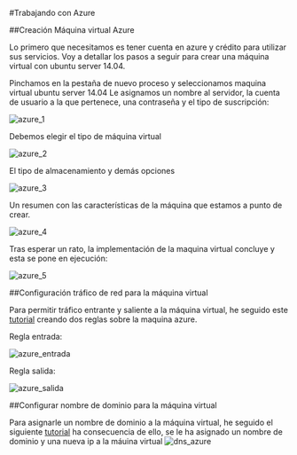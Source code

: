 #Trabajando con Azure

##Creación Máquina virtual Azure

Lo primero que necesitamos es tener cuenta en azure y crédito para utilizar sus servicios. Voy a detallar los pasos a seguir para
 crear una máquina virtual con ubuntu server 14.04. 

Pinchamos en la pestaña de nuevo proceso y seleccionamos maquina virtual ubuntu server 14.04
Le asignamos un nombre al servidor, la cuenta de usuario a la que pertenece, una contraseña y el tipo de suscripción:

![azure_1](https://www.dropbox.com/s/iehvwo5d7lg5jr9/azure_1.png?dl=1)

Debemos elegir el tipo de máquina virtual

![azure_2](https://www.dropbox.com/s/nphcvr9fdigu5it/azure_2.png?dl=1)

El tipo de almacenamiento y demás opciones

![azure_3](https://www.dropbox.com/s/1sn7p5z37duu8h3/azure_3.png?dl=1)

Un resumen con las características de la máquina que estamos a punto de crear. 

![azure_4](https://www.dropbox.com/s/g2xmrsr72gowgmm/azure_4.png?dl=1)

Tras esperar un rato, la implementación de la maquina virtual concluye y esta se pone en ejecución:

![azure_5](https://www.dropbox.com/s/m3tmmdzg505zqpj/azure_5.png?dl=1)


##Configuración tráfico de red para la máquina virtual

Para permitir tráfico entrante y saliente a la máquina virtual, he seguido este [tutorial](https://azure.microsoft.com/es-es/documentation/articles/virtual-networks-create-nsg-arm-pportal/) creando dos reglas sobre la maquina azure.

Regla entrada:

![azure_entrada](https://www.dropbox.com/s/wqeystwm3bo8ras/azure_entrada.png?dl=1)

Regla salida:

![azure_salida](https://www.dropbox.com/s/n7id95aliuuu15t/azure_salida.png?dl=1)

##Configurar nombre de dominio para la máquina virtual

Para asignarle un nombre de dominio a la máquina virtual, he seguido el siguiente [tutorial](https://azure.microsoft.com/es-es/documentation/articles/virtual-machines-create-fqdn-on-portal/) ha consecuencia de ello, se le ha asignado un nombre de dominio y una nueva ip a la máuina virtual ![dns_azure](https://www.dropbox.com/s/pv6kb6lyrl5ksm2/azure_dns.png?dl=1)
